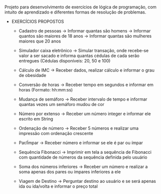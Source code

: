 Projeto para desenvolvimento de exercícios de lógica de programação, com intuito de aprendizado e diferentes formas de resolução 
de problemas.
  * EXERCÍCIOS PROPOSTOS
    - Cadastro de pessoas -> Informar quantas são homens
                          -> Informar quantos são maiores de 18 anos
                          -> Informar quantas são mulheres maiores que 20 anos

    - Simulador caixa eletrônico -> Simular transação, onde recebe-se valor a ser sacado e informa quantas cédulas de cada serão
                                      entregues (Cédulas disponíveis: 20, 50 e 100)
                                      
    - Cálculo de IMC -> Receber dados, realizar cálculo e informar o grau de obesidade
    
    - Conversão de horas -> Receber tempo em segundos e informar em horas (Formato: hh:mm:ss)
    
    - Mudança de semáforo -> Receber intervalo de tempo e informar quantas vezes um semáforo mudou de cor
    
    - Número por extenso -> Receber um número integer e informar ele escrito em String
    
    - Ordenação de número -> Receber 5 números e realizar uma impressão com ordenação crescente
    
    - Par/Ímpar -> Receber número e informar se ele é par ou ímpar
    
    - Sequência Fibonacci -> Imprimir em tela a sequência de Fibonacci com quantidade de números da sequência definida pelo usuário
    
    - Soma dos números inferiores -> Receber um número e realizar a soma apenas dos pares ou ímpares inferiores a ele
    
    - Viagem de Destino -> Perguntar destino ao usuário e se será apenas ida ou ida/volta e informar o preço total
